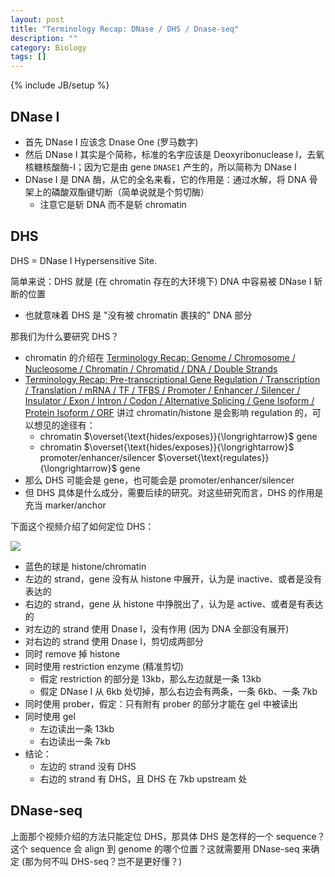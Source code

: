 ```yaml
---
layout: post
title: "Terminology Recap: DNase / DHS / Dnase-seq"
description: ""
category: Biology
tags: []
---
```

{% include JB/setup %}

## DNase I

- 首先 DNase I 应该念 Dnase One (罗马数字)
- 然后 DNase I 其实是个简称，标准的名字应该是 Deoxyribonuclease I，去氧核糖核酸酶-I；因为它是由 gene `DNASE1` 产生的，所以简称为 DNase I
- DNase I 是 DNA 酶，从它的全名来看，它的作用是：通过水解，将 DNA 骨架上的磷酸双酯键切断（简单说就是个剪切酶）
    - 注意它是斩 DNA 而不是斩 chromatin

## DHS

DHS = DNase I Hypersensitive Site. 

简单来说：DHS 就是 (在 chromatin 存在的大环境下) DNA 中容易被 DNase I 斩断的位置

- 也就意味着 DHS 是 "没有被 chromatin 裹挟的" DNA 部分

那我们为什么要研究 DHS？

- chromatin 的介绍在 [Terminology Recap: Genome / Chromosome / Nucleosome / Chromatin / Chromatid / DNA / Double Strands](/biology/2018/11/05/terminology-recap-genome-dna-chromosome-chromatin-chromatid-double-strands)
- [Terminology Recap: Pre-transcriptional Gene Regulation / Transcription / Translation / mRNA / TF / TFBS / Promoter / Enhancer / Silencer / Insulator / Exon / Intron / Codon / Alternative Splicing / Gene Isoform / Protein Isoform / ORF](/biology/2018/11/06/terminology-recap-pre-transcriptional-gene-regulation-transcription-translation) 讲过 chromatin/histone 是会影响 regulation 的，可以想见的途径有：
    - chromatin $\overset{\text{hides/exposes}}{\longrightarrow}$ gene 
    - chromatin $\overset{\text{hides/exposes}}{\longrightarrow}$ promoter/enhancer/silencer $\overset{\text{regulates}}{\longrightarrow}$ gene
- 那么 DHS 可能会是 gene，也可能会是 promoter/enhancer/silencer
- 但 DHS 具体是什么成分，需要后续的研究。对这些研究而言，DHS 的作用是充当 marker/anchor

下面这个视频介绍了如何定位 DHS：

[![](https://farm2.staticflickr.com/1978/45558420181_11997d493c_z_d.jpg)](https://www.youtube.com/watch?v=es-SMWgX84w)

- 蓝色的球是 histone/chromatin
- 左边的 strand，gene 没有从 histone 中展开，认为是 inactive、或者是没有表达的
- 右边的 strand，gene 从 histone 中挣脱出了，认为是 active、或者是有表达的
- 对左边的 strand 使用 Dnase I，没有作用 (因为 DNA 全部没有展开)
- 对右边的 strand 使用 Dnase I，剪切成两部分
- 同时 remove 掉 histone
- 同时使用 restriction enzyme (精准剪切)
    - 假定 restriction 的部分是 13kb，那么左边就是一条 13kb
    - 假定 DNase I 从 6kb 处切掉，那么右边会有两条，一条 6kb、一条 7kb
- 同时使用 prober，假定：只有附有 prober 的部分才能在 gel 中被读出
- 同时使用 gel
    - 左边读出一条 13kb
    - 右边读出一条 7kb
- 结论：
    - 左边的 strand 没有 DHS
    - 右边的 strand 有 DHS，且 DHS 在 7kb upstream 处 

## DNase-seq

上面那个视频介绍的方法只能定位 DHS，那具体 DHS 是怎样的一个 sequence？这个 sequence 会 align 到 genome 的哪个位置？这就需要用 DNase-seq 来确定 (那为何不叫 DHS-seq？岂不是更好懂？)